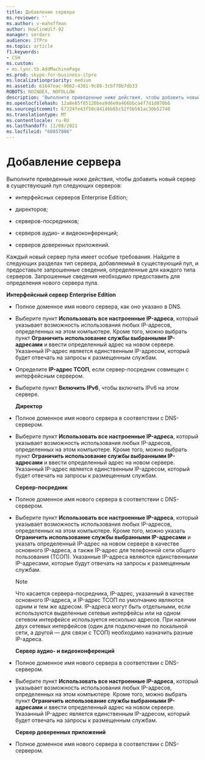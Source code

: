 ```yaml
---
title: Добавление сервера
ms.reviewer: ''
ms.author: v-mahoffman
author: HowlinWolf-92
manager: serdars
audience: ITPro
ms.topic: article
f1.keywords:
- CSH
ms.custom:
- ms.lync.tb.AddMachinePage
ms.prod: skype-for-business-itpro
ms.localizationpriority: medium
ms.assetid: 61647eac-9062-4381-9c80-3cbf70b7db33
ROBOTS: NOINDEX, NOFOLLOW
description: 'Выполните приведенные ниже действия, чтобы добавить новый сервер в существующий пул следующих серверов:'
ms.openlocfilehash: 12a8e65f85120bea9d6e9a466bbca4f7d1d070b6
ms.sourcegitcommit: 67324fe43f50c8414bb65c52f5b561ac30b52748
ms.translationtype: MT
ms.contentlocale: ru-RU
ms.lasthandoff: 11/08/2021
ms.locfileid: "60857806"
---
```

# <a name="add-server"></a>Добавление сервера
 
Выполните приведенные ниже действия, чтобы добавить новый сервер в существующий пул следующих серверов:
  
- интерфейсных серверов Enterprise Edition;
    
- директоров;
    
- серверов-посредников;
    
- серверов аудио- и видеоконференций;
    
- серверов доверенных приложений.
    
Каждый новый сервер пула имеет особые требования. Найдите в следующих разделах тип сервера, добавляемый в существующий пул, и предоставьте запрошенные сведения, определенные для каждого типа серверов. Запрошенные сведения необходимо предоставить для определения нового сервера пула.
  
 **Интерфейсный сервер Enterprise Edition**
  
- Полное доменное имя нового сервера, как оно указано в DNS.
    
- Выберите пункт **Использовать все настроенные IP-адреса**, который указывает возможность использования любых IP-адресов, определенных на этом компьютере. Кроме того, можно выбрать пункт **Ограничить использование службы выбранными IP-адресами** и ввести определенный адрес на новом сервере. Указанный IP-адрес является единственным IP-адресом, который будет отвечать на запросы к размещенным службам.
    
- Определите **IP-адрес ТСОП**, если сервер-посредник совмещен с интерфейсным сервером.
    
- Выберите пункт **Включить IPv6**, чтобы включить IPv6 на этом сервере.
    
  **Директор**
  
- Полное доменное имя нового сервера в соответствии с DNS-сервером.
    
- Выберите пункт **Использовать все настроенные IP-адреса**, который указывает возможность использования любых IP-адресов, определенных на этом компьютере. Кроме того, можно выбрать пункт **Ограничить использование службы выбранными IP-адресами** и ввести определенный адрес на новом сервере. Указанный IP-адрес является единственным IP-адресом, который будет отвечать на запросы к размещенным службам.
    
  **Сервер-посредник**
  
- Полное доменное имя нового сервера в соответствии с DNS-сервером.
    
- Выберите пункт **Использовать все настроенные IP-адреса**, который указывает возможность использования любых IP-адресов, определенных на этом компьютере. Кроме того, можно указать **Ограничить использование службы выбранными IP-адресами** и указать определенный IP-адрес на новом сервере в качестве основного IP-адреса, а также IP-адрес для телефонной сети общего пользования (ТСОП). Указанные IP-адреса являются единственными IP-адресами, которые будут отвечать на запросы к размещенным службам.
    
    > [!NOTE]
    > Что касается сервера-посредника, IP-адрес, указанный в качестве основного IP-адреса, и IP-адрес ТСОП по умолчанию являются одним и тем же адресом. IP-адреса могут быть отдельными, если используются выделенные сетевые интерфейсы или на одном сетевом интерфейсе используется несколько адресов. При наличии двух сетевых интерфейсов (один для подключения по локальной сети, а другой — для связи с ТСОП) необходимо назначить разные IP-адреса. 
  
  **Сервер аудио- и видеоконференций**
  
- Полное доменное имя нового сервера в соответствии с DNS-сервером.
    
- Выберите пункт **Использовать все настроенные IP-адреса**, который указывает возможность использования любых IP-адресов, определенных на этом компьютере. Кроме того, можно выбрать пункт **Ограничить использование службы выбранными IP-адресами** и ввести определенный адрес на новом сервере. Указанный IP-адрес является единственным IP-адресом, который будет отвечать на запросы к размещенным службам.
    
  **Сервер доверенных приложений**
  
- Полное доменное имя нового сервера в соответствии с DNS-сервером.
    

